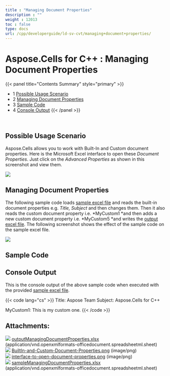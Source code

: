 ```yaml
---
title : "Managing Document Properties" 
description : "" 
weight : 12013 
toc : false
type: docs
url: /cpp/developerguide/ld-sv-cvt/managing+document+properties/
---
```


# Aspose.Cells for C++ : Managing Document Properties


{{< panel title="Contents Summary" style="primary" >}}
*   1 [Possible Usage Scenario](#possible-usage-scenario)
*   2 [Managing Document Properties](#managing-document-properties)
*   3 [Sample Code](#sample-code)
*   4 [Console Output](#console-output)
{{< /panel >}}
 

 

## Possible Usage Scenario

Aspose.Cells allows you to work with Built-In and Custom document properties. Here is the Microsoft Excel interface to open these *Document Properties*. Just click on the *Advanced Properties* as shown in this screenshot and view them.

![](https://docs2.aspose.com/cells/cpp/attachments/22970896/23166988.png)

## Managing Document Properties

The following sample code loads [sample excel file](https://docs2.aspose.com/cells/cpp/attachments/22970896/23166989.xlsx) and reads the built-in document properties e.g. *Title, Subject* and then changes them. Then it also reads the custom document property i.e. *MyCustom1 *and then adds a new custom document property i.e. *MyCustom5 *and writes the [output excel file](https://docs2.aspose.com/cells/cpp/attachments/22970896/23166986.xlsx). The following screenshot shows the effect of the sample code on the sample excel file.

![](https://docs2.aspose.com/cells/cpp/attachments/22970896/23166987.png)

## Sample Code

## Console Output

This is the console output of the above sample code when executed with the provided [sample excel file](https://docs2.aspose.com/cells/cpp/attachments/22970896/23166989.xlsx).

{{< code lang="cs" >}}
Title: Aspose Team
Subject: Aspose.Cells for C++

MyCustom1: This is my custom one.
{{< /code >}}

## Attachments:

![](https://docs2.aspose.com/cells/cpp/images/icons/bullet_blue.gif) [outputManagingDocumentProperties.xlsx](https://docs2.aspose.com/cells/cpp/attachments/22970896/23166986.xlsx) (application/vnd.openxmlformats-officedocument.spreadsheetml.sheet)  
![](https://docs2.aspose.com/cells/cpp/images/icons/bullet_blue.gif) [BuiltIn-and-Custom-Document-Properties.png](https://docs2.aspose.com/cells/cpp/attachments/22970896/23166987.png) (image/png)  
![](https://docs2.aspose.com/cells/cpp/images/icons/bullet_blue.gif) [interface-to-open-document-properties.png](https://docs2.aspose.com/cells/cpp/attachments/22970896/23166988.png) (image/png)  
![](https://docs2.aspose.com/cells/cpp/images/icons/bullet_blue.gif) [sampleManagingDocumentProperties.xlsx](https://docs2.aspose.com/cells/cpp/attachments/22970896/23166989.xlsx) (application/vnd.openxmlformats-officedocument.spreadsheetml.sheet)  

